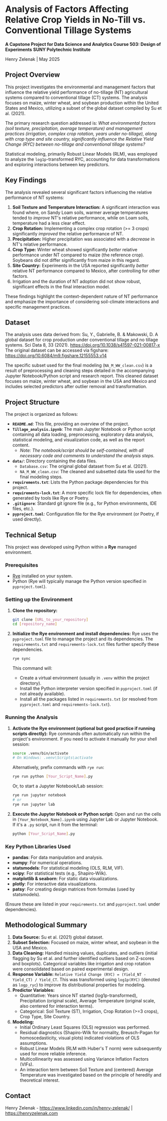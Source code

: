 # Analysis of Factors Affecting Relative Crop Yields in No-Till vs. Conventional Tillage Systems

**A Capstone Project for Data Science and Analytics Course 503: Design of Experiments**
**SUNY Polytechnic Institute**

Henry Zelenak | May 2025

## Project Overview

This project investigates the environmental and management factors that influence the relative yield performance of no-tillage (NT) agricultural systems compared to conventional tillage (CT) systems. The analysis focuses on maize, winter wheat, and soybean production within the United States and Mexico, utilizing a subset of the global dataset compiled by Su et al. (2021).

The primary research question addressed is:
*What environmental factors (soil texture, precipitation, average temperature) and management practices (irrigation, complex crop rotation, years under no-tillage), along with crop type and site country, significantly influence the Relative Yield Change (RYC) between no-tillage and conventional tillage systems?*

Statistical modeling, primarily Robust Linear Models (RLM), was employed to analyze the `log1p`-transformed RYC, accounting for data transformations and exploring interactions between key predictors.

## Key Findings

The analysis revealed several significant factors influencing the relative performance of NT systems:

1. **Soil Texture and Temperature Interaction:** A significant interaction was found where, on Sandy Loam soils, warmer average temperatures tended to *improve* NT's relative performance, while on Loam soils, temperature had a less clear effect.
2. **Crop Rotation:** Implementing a complex crop rotation (>= 3 crops) significantly *improved* the relative performance of NT.
3. **Precipitation:** Higher precipitation was associated with a *decrease* in NT's relative performance.
4. **Crop Type:** Winter wheat showed significantly *better* relative performance under NT compared to maize (the reference crop). Soybeans did not differ significantly from maize in this regard.
5. **Site Country:** Experiments in the USA reported significantly *better* relative NT performance compared to Mexico, after controlling for other factors.
6. Irrigation and the duration of NT adoption did not show robust, significant effects in the final interaction model.

These findings highlight the context-dependent nature of NT performance and emphasize the importance of considering soil-climate interactions and specific management practices.

## Dataset

The analysis uses data derived from:
Su, Y., Gabrielle, B. & Makowski, D. A global dataset for crop production under conventional tillage and no tillage systems. Sci Data 8, 33 (2021). <https://doi.org/10.1038/s41597-021-00817-x>
The original dataset can be accessed via figshare: <https://doi.org/10.6084/m9.figshare.12155553.v14>

The specific subset used for the final modeling (`NA_M_WW_clean.csv`) is a result of preprocessing and cleaning steps detailed in the accompanying Jupyter Notebook/Python script and research report. This cleaned dataset focuses on maize, winter wheat, and soybean in the USA and Mexico and includes selected predictors after outlier removal and transformation.

## Project Structure

The project is organized as follows:

* **`README.md`**: This file, providing an overview of the project.
* **`Tillage_analysis.ipynb`**: The main Jupyter Notebook or Python script containing all data loading, preprocessing, exploratory data analysis, statistical modeling, and visualization code, as well as the report content.
  * *Note: The notebook/script should be self-contained, with all necessary code and comments to understand the analysis steps.*
* **`data/`**: Directory containing the data files.
  * `Database.csv`: The original global dataset from Su et al. (2021).
  * `NA_M_WW_clean.csv`: The cleaned and subsetted data file used for the final modeling steps.
* **`requirements.txt`**: Lists the Python package dependencies for this project.
* **`requirements-lock.txt`**: A more specific lock file for dependencies, often generated by tools like Rye or Poetry.
* **`.gitignore`**: Standard git ignore file (e.g., for Python environments, IDE files, etc.).
* **`pyproject.toml`**: Configuration file for the Rye environment (or Poetry, if used directly).

## Technical Setup

This project was developed using Python within a **Rye** managed environment.

### Prerequisites

* [Rye](https://rye-up.com/) installed on your system.
* Python (Rye will typically manage the Python version specified in `pyproject.toml`).

### Setting up the Environment

1. **Clone the repository:**

    ```bash
    git clone [URL_to_your_repository]
    cd [repository_name]
    ```

2. **Initialize the Rye environment and install dependencies:**
    Rye uses the `pyproject.toml` file to manage the project and its dependencies. The `requirements.txt` and `requirements-lock.txt` files further specify these dependencies.

    ```bash
    rye sync
    ```

    This command will:
    * Create a virtual environment (usually in `.venv` within the project directory).
    * Install the Python interpreter version specified in `pyproject.toml` (if not already available).
    * Install all the packages listed in `requirements.txt` (or resolved from `pyproject.toml` and `requirements-lock.txt`).

### Running the Analysis

1. **Activate the Rye environment (optional but good practice if running scripts directly):**
    Rye commands often automatically run within the project's environment. If you need to activate it manually for your shell session:

    ```bash
    source .venv/bin/activate 
    # On Windows: .venv\Scripts\activate
    ```

    Alternatively, prefix commands with `rye run`:

    ```bash
    rye run python [Your_Script_Name].py
    ```

    Or, to start a Jupyter Notebook/Lab session:

    ```bash
    rye run jupyter notebook
    # or
    rye run jupyter lab
    ```

2. **Execute the Jupyter Notebook or Python script:**
    Open and run the cells in `[Your_Notebook_Name].ipynb` using Jupyter Lab or Jupyter Notebook.
    If it's a `.py` script, run it from the terminal:

    ```bash
    python [Your_Script_Name].py
    ```

### Key Python Libraries Used

* **pandas**: For data manipulation and analysis.
* **numpy**: For numerical operations.
* **statsmodels**: For statistical modeling (OLS, RLM, VIF).
* **scipy**: For statistical tests (e.g., Shapiro-Wilk).
* **matplotlib & seaborn**: For static data visualizations.
* **plotly**: For interactive data visualizations.
* **patsy**: For creating design matrices from formulas (used by statsmodels).

(Ensure these are listed in your `requirements.txt` and `pyproject.toml` under dependencies).

## Methodological Summary

1. **Data Source:** Su et al. (2021) global dataset.
2. **Subset Selection:** Focused on maize, winter wheat, and soybean in the USA and Mexico.
3. **Data Cleaning:** Handled missing values, duplicates, and outliers (initial flagging by Su et al. and further identified outliers based on Z-scores and boxplots). Categorical variables like irrigation and crop rotation were consolidated based on paired experimental design.
4. **Response Variable:** `Relative Yield Change (RYC) = (Yield_NT - Yield_CT) / Yield_CT`. This was transformed using `log1p(RYC)` (denoted as `logp_ryc`) to improve its distributional properties for modeling.
5. **Predictor Variables:**
    * Quantitative: Years since NT started (log1p-transformed), Precipitation (original scale), Average Temperature (original scale, also centered for interaction terms).
    * Categorical: Soil Texture (ST), Irrigation, Crop Rotation (>=3 crops), Crop Type, Site Country.
6. **Modeling:**
    * Initial Ordinary Least Squares (OLS) regression was performed.
    * Residual diagnostics (Shapiro-Wilk for normality, Breusch-Pagan for homoscedasticity, visual plots) indicated violations of OLS assumptions.
    * Robust Linear Models (RLM with Huber's T norm) were subsequently used for more reliable inference.
    * Multicollinearity was assessed using Variance Inflation Factors (VIFs).
    * An interaction term between Soil Texture and (centered) Average Temperature was investigated based on the principle of heredity and theoretical interest.

## Contact

Henry Zelenak - <https://www.linkedin.com/in/henry-zelenak/> | <https://henryzelenak.com>
